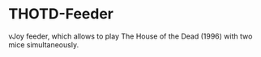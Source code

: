 # THOTD-Feeder
vJoy feeder, which allows to play The House of the Dead (1996) with two mice simultaneously.
